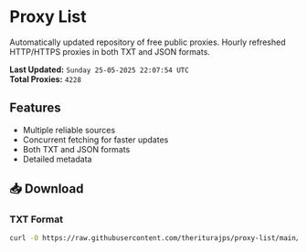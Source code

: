 # Proxy List

Automatically updated repository of free public proxies. Hourly refreshed HTTP/HTTPS proxies in both TXT and JSON formats.

**Last Updated:** `Sunday 25-05-2025 22:07:54 UTC`  
**Total Proxies:** `4228`

## Features
- Multiple reliable sources
- Concurrent fetching for faster updates
- Both TXT and JSON formats
- Detailed metadata

## 📥 Download

### TXT Format
```bash
curl -O https://raw.githubusercontent.com/theriturajps/proxy-list/main/proxies.txt